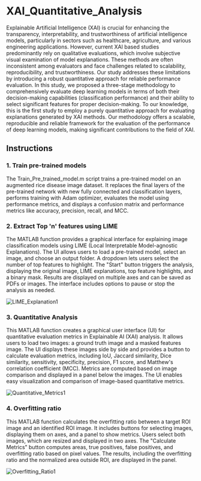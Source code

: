 # XAI_Quantitative_Analysis

Explainable Artificial Intelligence (XAI) is crucial for enhancing the transparency, interpretability, and trustworthiness of artificial intelligence models, particularly in sectors such as healthcare, agriculture, and various engineering applications. However, current XAI based studies predominantly rely on qualitative evaluations, which involve subjective visual examination of model explanations. These methods are often inconsistent among evaluators and face challenges related to scalability, reproducibility, and trustworthiness. Our study addresses these limitations by introducing a robust quantitative approach for reliable performance evaluation. In this study, we proposed a three-stage methodology to comprehensively evaluate deep learning models in terms of both their decision-making capabilities (classification performance) and their ability to select significant features for proper decision-making. To our knowledge, this is the first study to employ a purely quantitative approach for evaluating explanations generated by XAI methods. Our methodology offers a scalable, reproducible and reliable framework for the evaluation of the performance of deep learning models, making significant contributions to the field of XAI.

## Instructions
### 1. Train pre-trained models
The Train_Pre_trained_model.m script trains a pre-trained model on an augmented rice disease image dataset. It replaces the final layers of the pre-trained network with new fully connected and classification layers, performs training with Adam optimizer, evaluates the model using performance metrics, and displays a confusion matrix and performance metrics like accuracy, precision, recall, and MCC.

### 2. Extract Top 'n' features using LIME
The MATLAB function provides a graphical interface for explaining image classification models using LIME (Local Interpretable Model-agnostic Explanations). The UI allows users to load a pre-trained model, select an image, and choose an output folder. A dropdown lets users select the number of top features to highlight. The "Start" button triggers the analysis, displaying the original image, LIME explanations, top feature highlights, and a binary mask. Results are displayed on multiple axes and can be saved as PDFs or images. The interface includes options to pause or stop the analysis as needed.

![LIME_Explanation1](https://github.com/user-attachments/assets/c6655e5c-9aa7-4904-bb66-c1f3b3ffba68)

### 3. Quantitative Analysis
This MATLAB function creates a graphical user interface (UI) for quantitative evaluation metrics in Explainable AI (XAI) analysis. It allows users to load two images: a ground truth image and a masked features image. The UI displays these images side by side and provides a button to calculate evaluation metrics, including IoU, Jaccard similarity, Dice similarity, sensitivity, specificity, precision, F1 score, and Matthew's correlation coefficient (MCC). Metrics are computed based on image comparison and displayed in a panel below the images. The UI enables easy visualization and comparison of image-based quantitative metrics.

![Quantitative_Metrics1](https://github.com/user-attachments/assets/121ef8b0-8356-4bda-9060-a49be9aa4fe6)

### 4. Overfitting ratio
This MATLAB function calculates the overfitting ratio between a target ROI image and an identified ROI image. It includes buttons for selecting images, displaying them on axes, and a panel to show metrics. Users select both images, which are resized and displayed in two axes. The "Calculate Metrics" button computes areas, true positives, false positives, and overfitting ratio based on pixel values. The results, including the overfitting ratio and the normalized area outside ROI, are displayed in the panel.

![Overfitting_Ratio1](https://github.com/user-attachments/assets/5f0da9ed-6530-4691-8b97-9af0d0af4249)
